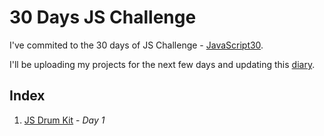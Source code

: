 # 30 Days JS Challenge

I've commited to the 30 days of JS Challenge - [JavaScript30](https://javascript30.com/). 

I'll be uploading my projects for the next few days and updating this [diary](https://github.com/AnaSegarra/30-days-javascript/blob/master/log.md). 


## Index
1. [JS Drum Kit](https://github.com/AnaSegarra/30-days-javascript/tree/master/Day01-Drum-Kit) - *Day 1*
